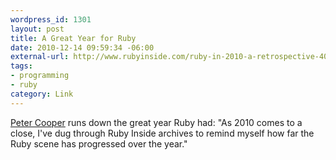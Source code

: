 ```yaml
--- 
wordpress_id: 1301
layout: post
title: A Great Year for Ruby
date: 2010-12-14 09:59:34 -06:00
external-url: http://www.rubyinside.com/ruby-in-2010-a-retrospective-4059.html
tags:
- programming
- ruby
category: Link
---
```

<a href="http://www.rubyinside.com/ruby-in-2010-a-retrospective-4059.html">Peter Cooper</a> runs down the great year Ruby had: "As 2010 comes to a close, I've dug through Ruby Inside archives to remind myself how far the Ruby scene has progressed over the year."

